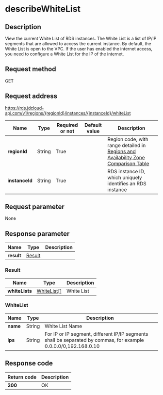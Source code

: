 # describeWhiteList


## Description
View the current White List of RDS instances. The White List is a list of IP/IP segments that are allowed to access the current instance. By default, the White List is open to the VPC. If the user has enabled the internet access, you need to configure a White List for the IP of the internet.

## Request method
GET

## Request address
https://rds.jdcloud-api.com/v1/regions/{regionId}/instances/{instanceId}/whiteList

|Name|Type|Required or not|Default value|Description|
|---|---|---|---|---|
|**regionId**|String|True| |Region code, with range detailed in [Regions and Availability Zone Comparison Table](../Enum-Definitions/Regions-AZ.md)|
|**instanceId**|String|True| |RDS instance ID, which uniquely identifies an RDS instance|

## Request parameter
None


## Response parameter
|Name|Type|Description|
|---|---|---|
|**result**|[Result](describeWhiteList#Result)| |

### <a name="Result">Result</a>
|Name|Type|Description|
|---|---|---|
|**whiteLists**|[WhiteList[]](describeWhiteList#WhiteList)|White List|
### <a name="WhiteList">WhiteList</a>
|Name|Type|Description|
|---|---|---|
|**name**|String|White List Name|
|**ips**|String|For IP or IP segment, different IP/IP segments shall be separated by commas, for example 0.0.0.0/0,192.168.0.10|

## Response code
|Return code|Description|
|---|---|
|**200**|OK|
